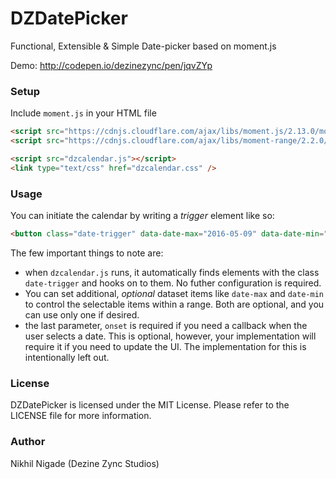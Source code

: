 # DZDatePicker
Functional, Extensible &amp; Simple Date-picker based on moment.js

Demo: http://codepen.io/dezinezync/pen/jqvZYp

### Setup
Include `moment.js` in your HTML file
```html
<script src="https://cdnjs.cloudflare.com/ajax/libs/moment.js/2.13.0/moment.min.js"></script>
<script src="https://cdnjs.cloudflare.com/ajax/libs/moment-range/2.2.0/moment-range.min.js"></script>

<script src="dzcalendar.js"></script>
<link type="text/css" href="dzcalendar.css" />
```

### Usage
You can initiate the calendar by writing a *trigger* element like so:
```html
<button class="date-trigger" data-date-max="2016-05-09" data-date-min="2016-01-01" data-onset="didSetDate">Trigger</button>
```

The few important things to note are:  
- when `dzcalendar.js` runs, it automatically finds elements with the class `date-trigger` and hooks on to them. No futher configuration is required.
- You can set additional, *optional* dataset items like `date-max` and `date-min` to control the selectable items within a range. Both are optional, and you can use only one if desired.
- the last parameter, `onset` is required if you need a callback when the user selects a date. This is optional, however, your implementation will require it if you need to update the UI. The implementation for this is intentionally left out.

### License
DZDatePicker is licensed under the MIT License. Please refer to the LICENSE file for more information. 

### Author
Nikhil Nigade (Dezine Zync Studios)

